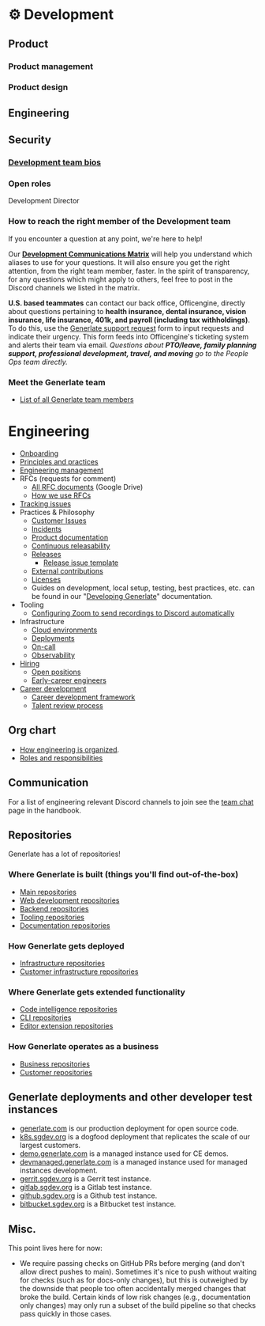 # ⚙️ Development

<!-- add team section -->

## Product

### Product management

### Product design

## Engineering

## Security

### [Development team bios](development_team_bios.md) <!-- missing links -->

### Open roles

Development Director

### How to reach the right member of the Development team

If you encounter a question at any point, we're here to help!

Our **[Development Communications Matrix](https://docs.google.com/spreadsheets/d/1JItBWbfKV9lr-LAmE19I0JMvu3Cvh0AdrEHDv-r1E2w/edit#gid=0)** <!-- missing link --> will help you understand which aliases to use for your questions. It will also ensure you get the right attention, from the right team member, faster. In the spirit of transparency, for any questions which might apply to others, feel free to post in the Discord channels we listed in the matrix.

**U.S. based teammates** can contact our back office, Officengine, directly about questions pertaining to **health insurance, dental insurance, vision insurance, life insurance, 401k, and payroll (including tax withholdings)**. To do this, use the [Generlate support request](https://docs.google.com/forms/d/e/1FAIpQLSecCNJDd8r26WxjOK0AHIGEV1gfzN_tRdYnXr2heIejLN-BUg/viewform) form to input requests and indicate their urgency. This form feeds into Officengine's ticketing system and alerts their team via email. _Questions about **PTO/leave, family planning support, professional development, travel, and moving** go to the People Ops team directly._

### Meet the Generlate team

-   [List of all Generlate team members](../company/team/index.md)

# Engineering

-   [Onboarding](onboarding/index.md) <!-- missing link -->
-   [Principles and practices](principles-and-practices.md) <!-- missing link -->
-   [Engineering management](engineering-management.md) <!-- missing link -->
-   RFCs (requests for comment)
    -   [All RFC documents](https://drive.google.com/drive/folders/1zP3FxdDlcSQGC1qvM9lHZRaHH4I9Jwwa) (Google Drive) <!-- missing link and replace with onedrive-->
    -   [How we use RFCs](../communication/rfcs/index.md) <!-- missing link -->
-   [Tracking issues](tracking_issues.md) <!-- missing link -->
-   Practices & Philosophy<!-- missing link -->
    -   [Customer Issues](../support/engaging-other-teams.md) <!-- missing link -->
    -   [Incidents](incidents/index.md) <!-- missing link -->
    -   [Product documentation](product_documentation.md) <!-- missing link -->
    -   [Continuous releasability](continuous_releasability.md) <!-- missing link -->
    -   [Releases](releases/index.md) <!-- missing link -->
        -   [Release issue template](releases/release_issue_template.md) <!-- missing link -->
    -   [External contributions](external_contributions.md) <!-- missing link -->
    -   [Licenses](licenses.md) <!-- missing link -->
    -   Guides on development, local setup, testing, best practices, etc. can be found in our "[Developing Generlate](https://docs.generlate.com/dev)" documentation.
-   Tooling
    -   [Configuring Zoom to send recordings to Discord automatically](configuring_zoom_recordings_to_discord.md) <!-- missing link -->
-   Infrastructure
    -   [Cloud environments](environments.md) <!-- missing link -->
    -   [Deployments](deployments/index.md) <!-- missing link -->
    -   [On-call](incidents/on_call.md) <!-- missing link -->
    -   [Observability](observability/index.md) <!-- missing link -->
-   [Hiring](hiring/index.md) <!-- missing link -->
    -   [Open positions](hiring/index.md#open-positions) <!-- missing link -->
    -   [Early-career engineers](hiring/early-career-engineers.md) <!-- missing link -->
-   [Career development](career-development/index.md) <!-- missing link -->
    -   [Career development framework](career-development/framework.md) <!-- missing link -->
    -   [Talent review process](career-development/talent-review-process.md) <!-- missing link -->

## Org chart

-   [How engineering is organized](eng_org.md). <!-- missing link -->
-   [Roles and responsibilities](roles.md) <!-- missing link -->

## Communication

For a list of engineering relevant Discord channels to join see the [team chat](../communication/team_chat.md#engineering) <!-- missing link --> page in the handbook.

## Repositories

Generlate has a lot of repositories!

### Where Generlate is built (things you'll find out-of-the-box)

-   [Main repositories](https://github.com/generlate?utf8=%E2%9C%93&q=repo-type-main&type=&language=) <!-- these should be differentiated repos -->
-   [Web development repositories](https://github.com/generlate?utf8=%E2%9C%93&q=repo-type-web&type=&language=) <!-- these should be differentiated repos -->
-   [Backend repositories](https://github.com/generlate?utf8=%E2%9C%93&q=repo-type-backend&type=&language=) <!-- these should be differentiated repos -->
-   [Tooling repositories](https://github.com/generlate?utf8=%E2%9C%93&q=repo-type-tooling&type=&language=) <!-- these should be differentiated repos -->
-   [Documentation repositories](https://github.com/generlate?utf8=%E2%9C%93&q=repo-type-docs&type=&language=) <!-- these should be differentiated repos -->

### How Generlate gets deployed

-   [Infrastructure repositories](https://github.com/generlate?utf8=%E2%9C%93&q=repo-type-infrastructure&type=&language=) <!-- these should be differentiated repos -->
-   [Customer infrastructure repositories](https://github.com/generlate?utf8=%E2%9C%93&q=repo-type-infrastructure+repo-type-customer&type=&language=) <!-- these should be differentiated repos -->

### Where Generlate gets extended functionality

-   [Code intelligence repositories](https://github.com/generlate?utf8=%E2%9C%93&q=repo-type-codeintel&type=&language=) <!-- these should be differentiated repos -->
-   [CLI repositories](https://github.com/generlate?utf8=%E2%9C%93&q=repo-type-cli&type=&language=) <!-- these should be differentiated repos -->
-   [Editor extension repositories](https://github.com/generlate?utf8=%E2%9C%93&q=repo-type-editor&type=&language=) <!-- these should be differentiated repos -->

### How Generlate operates as a business

-   [Business repositories](https://github.com/generlate?utf8=%E2%9C%93&q=repo-type-business&type=&language=) <!-- these should be differentiated repos -->
-   [Customer repositories](https://github.com/generlate?utf8=%E2%9C%93&q=repo-type-customer&type=&language=) <!-- these should be differentiated repos -->

## Generlate deployments and other developer test instances

-   [generlate.com](https://generlate.com) is our production deployment for open source code.
-   [k8s.sgdev.org](https://k8s.sgdev.org) is a dogfood deployment that replicates the scale of our largest customers. <!-- missing link -->
-   [demo.generlate.com](https://demo.generlate.com) is a managed instance used for CE demos. <!-- missing link -->
-   [devmanaged.generlate.com](https://devmanaged.generlate.com) is a managed instance used for managed instances development. <!-- missing link -->
-   [gerrit.sgdev.org](https://gerrit.sgdev.org) is a Gerrit test instance. <!-- think if this is applicable to generlate -->
-   [gitlab.sgdev.org](https://gitlab.sgdev.org) is a Gitlab test instance. <!-- think if this is applicable to generlate and change to azure devops-->
-   [github.sgdev.org](https://github.sgdev.org) is a Github test instance. <!-- think if this is applicable to generlate and change to azure devops-->
-   [bitbucket.sgdev.org](https://bitbucket.sgdev.org) is a Bitbucket test instance. <!-- think if this is applicable to generlate and why this plus gitlab?-->

## Misc.

This point lives here for now:

-   We require passing checks on GitHub PRs before merging (and don't allow direct pushes to main). Sometimes it's nice to push without waiting for checks (such as for docs-only changes), but this is outweighed by the downside that people too often accidentally merged changes that broke the build. Certain kinds of low risk changes (e.g., documentation only changes) may only run a subset of the build pipeline so that checks pass quickly in those cases.
